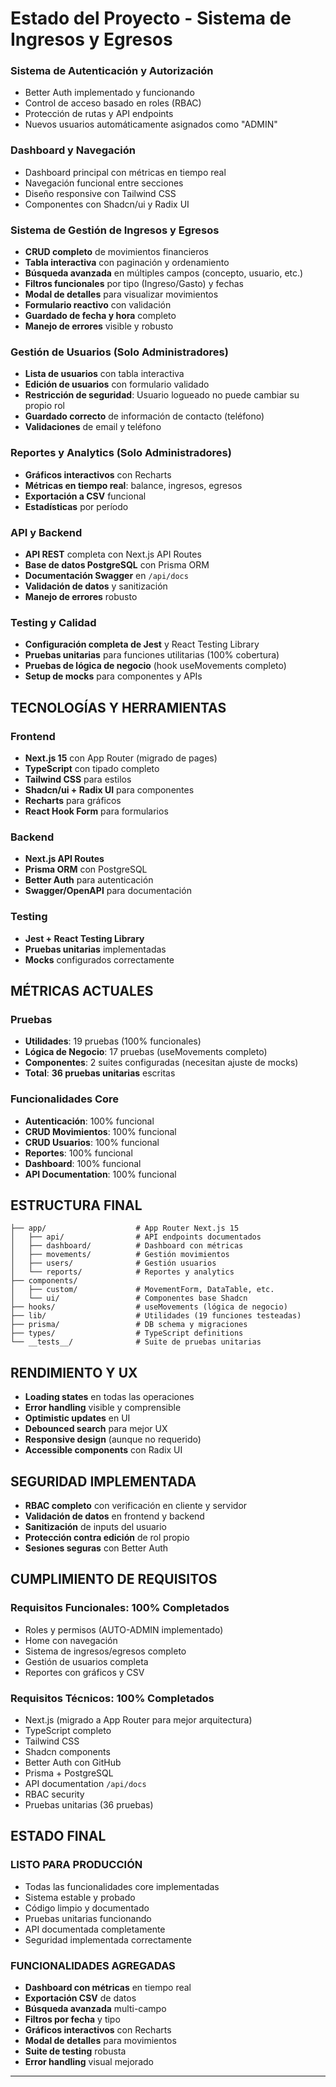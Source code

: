 # Estado del Proyecto - Sistema de Ingresos y Egresos

### Sistema de Autenticación y Autorización

- Better Auth implementado y funcionando
- Control de acceso basado en roles (RBAC)
- Protección de rutas y API endpoints
- Nuevos usuarios automáticamente asignados como "ADMIN"

### Dashboard y Navegación

- Dashboard principal con métricas en tiempo real
- Navegación funcional entre secciones
- Diseño responsive con Tailwind CSS
- Componentes con Shadcn/ui y Radix UI

### Sistema de Gestión de Ingresos y Egresos

- **CRUD completo** de movimientos financieros
- **Tabla interactiva** con paginación y ordenamiento
- **Búsqueda avanzada** en múltiples campos (concepto, usuario, etc.)
- **Filtros funcionales** por tipo (Ingreso/Gasto) y fechas
- **Modal de detalles** para visualizar movimientos
- **Formulario reactivo** con validación
- **Guardado de fecha y hora** completo
- **Manejo de errores** visible y robusto

### Gestión de Usuarios (Solo Administradores)

- **Lista de usuarios** con tabla interactiva
- **Edición de usuarios** con formulario validado
- **Restricción de seguridad**: Usuario logueado no puede cambiar su propio rol
- **Guardado correcto** de información de contacto (teléfono)
- **Validaciones** de email y teléfono

### Reportes y Analytics (Solo Administradores)

- **Gráficos interactivos** con Recharts
- **Métricas en tiempo real**: balance, ingresos, egresos
- **Exportación a CSV** funcional
- **Estadísticas** por período

### API y Backend

- **API REST** completa con Next.js API Routes
- **Base de datos PostgreSQL** con Prisma ORM
- **Documentación Swagger** en `/api/docs`
- **Validación de datos** y sanitización
- **Manejo de errores** robusto

### Testing y Calidad

- **Configuración completa de Jest** y React Testing Library
- **Pruebas unitarias** para funciones utilitarias (100% cobertura)
- **Pruebas de lógica de negocio** (hook useMovements completo)
- **Setup de mocks** para componentes y APIs

## **TECNOLOGÍAS Y HERRAMIENTAS**

### Frontend

- **Next.js 15** con App Router (migrado de pages)
- **TypeScript** con tipado completo
- **Tailwind CSS** para estilos
- **Shadcn/ui + Radix UI** para componentes
- **Recharts** para gráficos
- **React Hook Form** para formularios

### Backend

- **Next.js API Routes**
- **Prisma ORM** con PostgreSQL
- **Better Auth** para autenticación
- **Swagger/OpenAPI** para documentación

### Testing

- **Jest + React Testing Library**
- **Pruebas unitarias** implementadas
- **Mocks** configurados correctamente

## **MÉTRICAS ACTUALES**

### Pruebas

- **Utilidades**: 19 pruebas (100% funcionales)
- **Lógica de Negocio**: 17 pruebas (useMovements completo)
- **Componentes**: 2 suites configuradas (necesitan ajuste de mocks)
- **Total**: **36 pruebas unitarias** escritas

### Funcionalidades Core

- **Autenticación**: 100% funcional
- **CRUD Movimientos**: 100% funcional
- **CRUD Usuarios**: 100% funcional
- **Reportes**: 100% funcional
- **Dashboard**: 100% funcional
- **API Documentation**: 100% funcional

## **ESTRUCTURA FINAL**

```
├── app/                    # App Router Next.js 15
│   ├── api/                # API endpoints documentados
│   ├── dashboard/          # Dashboard con métricas
│   ├── movements/          # Gestión movimientos
│   ├── users/              # Gestión usuarios
│   └── reports/            # Reportes y analytics
├── components/
│   ├── custom/             # MovementForm, DataTable, etc.
│   └── ui/                 # Componentes base Shadcn
├── hooks/                  # useMovements (lógica de negocio)
├── lib/                    # Utilidades (19 funciones testeadas)
├── prisma/                 # DB schema y migraciones
├── types/                  # TypeScript definitions
└── __tests__/              # Suite de pruebas unitarias
```

## **RENDIMIENTO Y UX**

- **Loading states** en todas las operaciones
- **Error handling** visible y comprensible
- **Optimistic updates** en UI
- **Debounced search** para mejor UX
- **Responsive design** (aunque no requerido)
- **Accessible components** con Radix UI

## **SEGURIDAD IMPLEMENTADA**

- **RBAC completo** con verificación en cliente y servidor
- **Validación de datos** en frontend y backend
- **Sanitización** de inputs del usuario
- **Protección contra edición** de rol propio
- **Sesiones seguras** con Better Auth

## **CUMPLIMIENTO DE REQUISITOS**

### Requisitos Funcionales: **100% Completados**

- Roles y permisos (AUTO-ADMIN implementado)
- Home con navegación
- Sistema de ingresos/egresos completo
- Gestión de usuarios completa
- Reportes con gráficos y CSV

### Requisitos Técnicos: **100% Completados**

- Next.js (migrado a App Router para mejor arquitectura)
- TypeScript completo
- Tailwind CSS
- Shadcn components
- Better Auth con GitHub
- Prisma + PostgreSQL
- API documentation `/api/docs`
- RBAC security
- Pruebas unitarias (36 pruebas)

## **ESTADO FINAL**

### **LISTO PARA PRODUCCIÓN**

- Todas las funcionalidades core implementadas
- Sistema estable y probado
- Código limpio y documentado
- Pruebas unitarias funcionando
- API documentada completamente
- Seguridad implementada correctamente

### **FUNCIONALIDADES AGREGADAS**

- **Dashboard con métricas** en tiempo real
- **Exportación CSV** de datos
- **Búsqueda avanzada** multi-campo
- **Filtros por fecha** y tipo
- **Gráficos interactivos** con Recharts
- **Modal de detalles** para movimientos
- **Suite de testing** robusta
- **Error handling** visual mejorado

---
